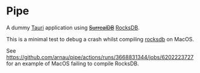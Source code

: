# Pipe

A dummy [Tauri](https://tauri.app/) application using ~~[SurrealDB](https://surrealdb.com/)~~ [RocksDB](https://rocksdb.org/).

This is a minimal test to debug a crash whilst compiling [rocksdb](https://github.com/rust-rocksdb/rust-rocksdb) on MacOS.


See https://github.com/arnau/pipe/actions/runs/3668831344/jobs/6202223727 for an example of MacOS failing to compile RocksDB.
